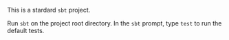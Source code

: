 This is a stardard `sbt` project.

Run `sbt` on the project root directory. In the `sbt` prompt, type `test` to run the default tests.